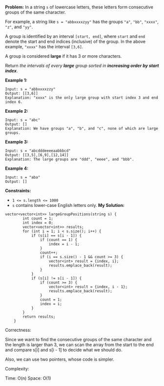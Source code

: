 **Problem:**
In a string `s` of lowercase letters, these letters form consecutive groups of the same character.

For example, a string like `s = "abbxxxxzyy"` has the groups `"a"`, `"bb"`, `"xxxx"`, `"z"`, and `"yy"`.

A group is identified by an interval `[start, end]`, where `start` and `end` denote the start and end indices (inclusive) of the group. In the above example, `"xxxx"` has the interval `[3,6]`.

A group is considered **large** if it has 3 or more characters.

Return *the intervals of every **large** group sorted in **increasing order by start index***.

 

**Example 1:**

```
Input: s = "abbxxxxzzy"
Output: [[3,6]]
Explanation: "xxxx" is the only large group with start index 3 and end index 6.
```

**Example 2:**

```
Input: s = "abc"
Output: []
Explanation: We have groups "a", "b", and "c", none of which are large groups.
```

**Example 3:**

```
Input: s = "abcdddeeeeaabbbcd"
Output: [[3,5],[6,9],[12,14]]
Explanation: The large groups are "ddd", "eeee", and "bbb".
```

**Example 4:**

```
Input: s = "aba"
Output: []
```

 

**Constraints:**

- `1 <= s.length <= 1000`
- `s` contains lower-case English letters only.
**My Solution:**
```
vector<vector<int>> largeGroupPositions(string s) {
        int count = 1;
        int index = 0;
        vector<vector<int>> results;
        for (int i = 1; i < s.size(); i++) {
            if (s[i] == s[i - 1]) {
                if (count == 1) {
                    index = i - 1;
                }
                count++;
                if (i == s.size() - 1 && count >= 3) {
                    vector<int> result = {index, i};
                    results.emplace_back(result);
                }
            }
            if (s[i] != s[i - 1]) {
                if (count >= 3) {
                    vector<int> result = {index, i - 1};
                    results.emplace_back(result);
                }
                count = 1;
                index = i;
            }
        }
        return results;
    }
```
Correctness:

Since we want to find the consecutive groups of the same character and the length is larger than 3, we can scan the array from the start to the end and compare s[i] and s[i - 1] to decide what we should do.

Also, we can use two pointers, whose code is simpler.

Complexity:

Time: O(n)
Space: O(1)